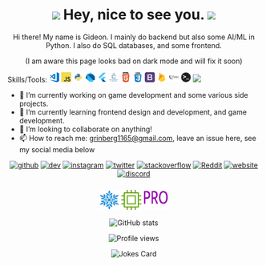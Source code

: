<h1 align="center"><img src="https://emojis.slackmojis.com/emojis/images/1531849430/4246/blob-sunglasses.gif?1531849430" width="30"/> Hey, nice to see you. <img src="https://emojis.slackmojis.com/emojis/images/1531849430/4246/blob-sunglasses.gif?1531849430" width="30"/></h1>

<p align="center"> Hi there! My name is Gideon. I mainly do backend but also some AI/ML in Python. I also do SQL databases, and some frontend. </p>
<p align="center"> (I am aware this page looks bad on dark mode and will fix it soon) </p>


Skills/Tools: <code><img height="20" src="https://raw.githubusercontent.com/github/explore/80688e429a7d4ef2fca1e82350fe8e3517d3494d/topics/visual-studio-code/visual-studio-code.png"></code>
<code><img height="20" src="https://raw.githubusercontent.com/github/explore/80688e429a7d4ef2fca1e82350fe8e3517d3494d/topics/javascript/javascript.png"></code>
<code><img height="20" src="https://raw.githubusercontent.com/github/explore/80688e429a7d4ef2fca1e82350fe8e3517d3494d/topics/python/python.png"></code>
<code><img height="20" src="https://raw.githubusercontent.com/github/explore/80688e429a7d4ef2fca1e82350fe8e3517d3494d/topics/dart/dart.png"></code>
<code><img height="20" src="https://raw.githubusercontent.com/github/explore/80688e429a7d4ef2fca1e82350fe8e3517d3494d/topics/flutter/flutter.png"></code>
<code><img height="20" src="https://raw.githubusercontent.com/github/explore/80688e429a7d4ef2fca1e82350fe8e3517d3494d/topics/c/c.png"></code>
<code><img height = "20" src = "https://raw.githubusercontent.com/github/explore/80688e429a7d4ef2fca1e82350fe8e3517d3494d/topics/html/html.png"></code>
<code><img height = "20" src = "https://raw.githubusercontent.com/github/explore/80688e429a7d4ef2fca1e82350fe8e3517d3494d/topics/css/css.png"></code>
<code><img height = "20" src = "https://raw.githubusercontent.com/github/explore/80688e429a7d4ef2fca1e82350fe8e3517d3494d/topics/bootstrap/bootstrap.png"></code>
<code><img height="20" src="https://raw.githubusercontent.com/github/explore/80688e429a7d4ef2fca1e82350fe8e3517d3494d/topics/firebase/firebase.png"></code>
<code><img height="20" src="https://raw.githubusercontent.com/github/explore/80688e429a7d4ef2fca1e82350fe8e3517d3494d/topics/flask/flask.png"></code>
<code><img height="20" src="https://raw.githubusercontent.com/github/explore/80688e429a7d4ef2fca1e82350fe8e3517d3494d/topics/terminal/terminal.png"></code>
<code><img height="20" src="https://lh3.googleusercontent.com/proxy/CebkOuTcbMQdSaRGWWbfgO0HV3kqb6sNu2YLO-I1-FIO3c8TdZ2EXVom8WPGHbvQ4kvKHgLKUT9HViKf0tlgoguxbLzlt8JDyxK-efYOn8aBGWAbNKk"></img></code>

- 🔭 I’m currently working on game development and some various side projects.
- 🌱 I’m currently learning frontend design and development, and game development. 
- 👯 I’m looking to collaborate on anything! 
- 📫 How to reach me: grinberg1165@gmail.com, leave an issue here, see my social media below 

<p align="center"><a href="https://github.com/Gideon357"><img src='https://cdn.jsdelivr.net/npm/simple-icons@3.0.1/icons/github.svg' alt='github' height='40'></a>  <a href="https://dev.to/PotatoHeadz35"><img src='https://cdn.jsdelivr.net/npm/simple-icons@3.0.1/icons/dev-dot-to.svg' alt='dev' height='40'></a>  <a href="https://www.instagram.com/gideon_grinberg/"><img src='https://cdn.jsdelivr.net/npm/simple-icons@3.0.1/icons/instagram.svg' alt='instagram' height='40'></a>  <a href="https://twitter.com/gideongrinberg"><img src='https://cdn.jsdelivr.net/npm/simple-icons@3.0.1/icons/twitter.svg' alt='twitter' height='40'></a>  <a href="https://stackoverflow.com/users/PotatoHeadz35"><img src='https://cdn.jsdelivr.net/npm/simple-icons@3.0.1/icons/stackoverflow.svg' alt='stackoverflow' height='40'></a>  <a href="https://www.reddit.com/user/PotatoHeadz35"><img src='https://cdn.jsdelivr.net/npm/simple-icons@3.0.1/icons/reddit.svg' alt='Reddit' height='40'></a>  <a href="Gideon357.github.io"><img src='https://cdn.jsdelivr.net/npm/simple-icons@3.0.1/icons/icloud.svg' alt='website' height='40'></a>  <a href="https://discord.gg/6BEkKS"><img src='https://cdn.jsdelivr.net/npm/simple-icons@3.0.1/icons/discord.svg' alt='discord' height='40'></a>  </p>
<p align="center"><a href='https://archiveprogram.github.com/'><img src='https://raw.githubusercontent.com/acervenky/animated-github-badges/master/assets/acbadge.gif' width='40' height='40'></a> <a href='https://docs.github.com/en/developers'><img src='https://raw.githubusercontent.com/acervenky/animated-github-badges/master/assets/devbadge.gif' width='40' height='40'></a> <a href='https://github.com/pricing'><img src='https://raw.githubusercontent.com/acervenky/animated-github-badges/master/assets/pro.gif' width='50' height='50'></a></p>
<p align="center"><img src="https://github-readme-stats.vercel.app/api?username=gideongrinberg&amp;show_icons=true" alt="GitHub stats">  </p>
<p align="center"><img src="https://gpvc.arturio.dev/Gideon357" alt="Profile views"> </p>
<p align="center"><img src="https://readme-jokes.vercel.app/api" alt="Jokes Card" />
